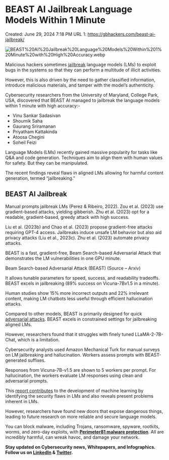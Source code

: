 # BEAST AI Jailbreak Language Models Within 1 Minute

Created: June 29, 2024 7:18 PM
URL 1: https://gbhackers.com/beast-ai-jailbreak/

![BEAST%20AI%20Jailbreak%20Language%20Models%20Within%201%20Minute%20with%20High%20Accuracy.webp](BEAST20AI20Jailbreak20Language20Models20Within20120Minute20with20High20Accuracy.webp)

Malicious hackers sometimes [jailbreak](https://gbhackers.com/unc0ver/) language models (LMs) to exploit bugs in the systems so that they can perform a multitude of illicit activities.

However, this is also driven by the need to gather classified information, introduce malicious materials, and tamper with the model’s authenticity.

Cybersecurity researchers from the University of Maryland, College Park, USA, discovered that BEAST AI managed to jailbreak the language models within 1 minute with high accuracy:-

- Vinu Sankar Sadasivan
- Shoumik Saha
- Gaurang Sriramanan
- Priyatham Kattakinda
- Atoosa Chegini
- Soheil Feizi

Language Models (LMs) recently gained massive popularity for tasks like Q&A and code generation. Techniques aim to align them with human values for safety. But they can be manipulated.

The recent findings reveal flaws in aligned LMs allowing for harmful content generation, termed “jailbreaking.”

## **BEAST AI Jailbreak**

Manual prompts jailbreak LMs (Perez & Ribeiro, 2022). Zou et al. (2023) use gradient-based attacks, yielding gibberish. Zhu et al. (2023) opt for a readable, gradient-based, greedy attack with high success.

Liu et al. (2023b) and Chao et al. (2023) propose gradient-free attacks requiring GPT-4 access. Jailbreaks induce unsafe LM behavior but also aid privacy attacks (Liu et al., 2023c). Zhu et al. (2023) automate privacy attacks.

BEAST is a fast, gradient-free, Beam Search-based Adversarial Attack that demonstrates the LM vulnerabilities in one GPU minute.

Beam Search-based Adversarial Attack (BEAST) (Source – Arxiv)

It allows tunable parameters for speed, success, and readability tradeoffs. BEAST excels in jailbreaking (89% success on Vicuna-7Bv1.5 in a minute).

Human studies show 15% more incorrect outputs and 22% irrelevant content, making LM chatbots less useful through efficient hallucination attacks.

Compared to other models, BEAST is primarily designed for quick [adversarial attacks](https://gbhackers.com/hackers-compromised-chatgpt-model/). BEAST excels in constrained settings for jailbreaking aligned LMs.

However, researchers found that it struggles with finely tuned LLaMA-2-7B-Chat, which is a limitation.

Cybersecurity analysts used Amazon Mechanical Turk for manual surveys on LM jailbreaking and hallucination. Workers assess prompts with BEAST-generated suffixes.

Responses from Vicuna-7B-v1.5 are shown to 5 workers per prompt. For hallucination, the workers evaluate LM responses using clean and adversarial prompts.

⁤This [report contributes](https://arxiv.org/pdf/2402.15570.pdf) to the development of machine learning by identifying the security flaws in LMs and also reveals present problems inherent in LMs. ⁤

⁤However, researchers have found new doors that expose dangerous things, leading to future research on more reliable and secure language models.

You can block malware, including Trojans, ransomware, spyware, rootkits, worms, and zero-day exploits, with [**Perimeter81 malware protection**](https://www.perimeter81.com/malware-protection?utm_source=gbhackers&utm_medium=affiliate&utm_campaign=top_articles_gbchakers_cisos_wp&a_aid=2428). All are incredibly harmful, can wreak havoc, and damage your network.

**Stay updated on Cybersecurity news, Whitepapers, and Infographics. Follow us on [LinkedIn](https://www.linkedin.com/company/the-cybersecurity-news/) & [Twitter](https://twitter.com/The_Cyber_News).**